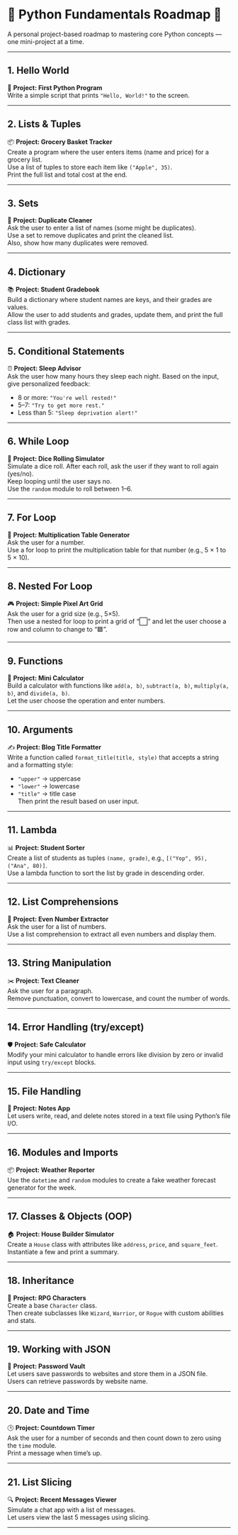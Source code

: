 # 🐍 Python Fundamentals Roadmap 🚀

A personal project-based roadmap to mastering core Python concepts — one mini-project at a time.

---

## 1. Hello World  
👋 **Project: First Python Program**  
Write a simple script that prints `"Hello, World!"` to the screen.

---

## 2. Lists & Tuples  
📦 **Project: Grocery Basket Tracker**  
Create a program where the user enters items (name and price) for a grocery list.  
Use a list of tuples to store each item like `("Apple", 35)`.  
Print the full list and total cost at the end.

---

## 3. Sets  
🧼 **Project: Duplicate Cleaner**  
Ask the user to enter a list of names (some might be duplicates).  
Use a set to remove duplicates and print the cleaned list.  
Also, show how many duplicates were removed.

---

## 4. Dictionary  
📚 **Project: Student Gradebook**  
Build a dictionary where student names are keys, and their grades are values.  
Allow the user to add students and grades, update them, and print the full class list with grades.

---

## 5. Conditional Statements  
⏰ **Project: Sleep Advisor**  
Ask the user how many hours they sleep each night. Based on the input, give personalized feedback:  
- 8 or more: `"You're well rested!"`  
- 5–7: `"Try to get more rest."`  
- Less than 5: `"Sleep deprivation alert!"`

---

## 6. While Loop  
🎲 **Project: Dice Rolling Simulator**  
Simulate a dice roll. After each roll, ask the user if they want to roll again (yes/no).  
Keep looping until the user says no.  
Use the `random` module to roll between 1–6.

---

## 7. For Loop  
🔢 **Project: Multiplication Table Generator**  
Ask the user for a number.  
Use a for loop to print the multiplication table for that number (e.g., 5 × 1 to 5 × 10).

---

## 8. Nested For Loop  
🎮 **Project: Simple Pixel Art Grid**  
Ask the user for a grid size (e.g., 5×5).  
Then use a nested for loop to print a grid of “⬜” and let the user choose a row and column to change to “🟩”.

---

## 9. Functions  
🧮 **Project: Mini Calculator**  
Build a calculator with functions like `add(a, b)`, `subtract(a, b)`, `multiply(a, b)`, and `divide(a, b)`.  
Let the user choose the operation and enter numbers.

---

## 10. Arguments  
✍️ **Project: Blog Title Formatter**  
Write a function called `format_title(title, style)` that accepts a string and a formatting style:  
- `"upper"` → uppercase  
- `"lower"` → lowercase  
- `"title"` → title case  
Then print the result based on user input.

---

## 11. Lambda  
📊 **Project: Student Sorter**  
Create a list of students as tuples `(name, grade)`, e.g., `[("Yop", 95), ("Ana", 80)]`.  
Use a lambda function to sort the list by grade in descending order.

---

## 12. List Comprehensions  
🧠 **Project: Even Number Extractor**  
Ask the user for a list of numbers.  
Use a list comprehension to extract all even numbers and display them.

---

## 13. String Manipulation  
✂️ **Project: Text Cleaner**  
Ask the user for a paragraph.  
Remove punctuation, convert to lowercase, and count the number of words.

---

## 14. Error Handling (try/except)  
🛡️ **Project: Safe Calculator**  
Modify your mini calculator to handle errors like division by zero or invalid input using `try/except` blocks.

---

## 15. File Handling  
📁 **Project: Notes App**  
Let users write, read, and delete notes stored in a text file using Python’s file I/O.

---

## 16. Modules and Imports  
📦 **Project: Weather Reporter**  
Use the `datetime` and `random` modules to create a fake weather forecast generator for the week.

---

## 17. Classes & Objects (OOP)  
🏠 **Project: House Builder Simulator**  
Create a `House` class with attributes like `address`, `price`, and `square_feet`.  
Instantiate a few and print a summary.

---

## 18. Inheritance  
🧬 **Project: RPG Characters**  
Create a base `Character` class.  
Then create subclasses like `Wizard`, `Warrior`, or `Rogue` with custom abilities and stats.

---

## 19. Working with JSON  
🔐 **Project: Password Vault**  
Let users save passwords to websites and store them in a JSON file.  
Users can retrieve passwords by website name.

---

## 20. Date and Time  
🕒 **Project: Countdown Timer**  
Ask the user for a number of seconds and then count down to zero using the `time` module.  
Print a message when time’s up.

---

## 21. List Slicing  
🔍 **Project: Recent Messages Viewer**  
Simulate a chat app with a list of messages.  
Let users view the last 5 messages using slicing.

---
